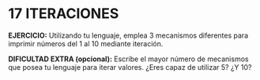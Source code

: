# 17 ITERACIONES

**EJERCICIO:**
Utilizando tu lenguaje, emplea 3 mecanismos diferentes para imprimir números del 1 al 10 mediante iteración.

**DIFICULTAD EXTRA (opcional):**
Escribe el mayor número de mecanismos que posea tu lenguaje para iterar valores. ¿Eres capaz de utilizar 5? ¿Y 10?
